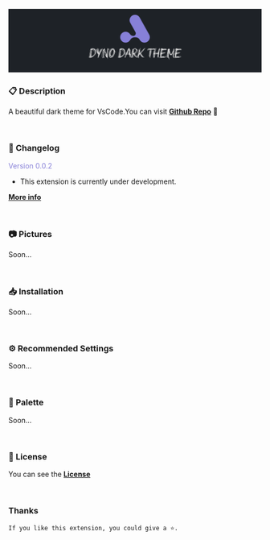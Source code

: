 <p align="center" >
    <img  src="./public/images/banner.png">
</p>

### 📋 Description

A beautiful dark theme for VsCode.You can visit [**Github Repo**](https://github.com/kodiexp/dyno-dark-theme) 💜

&nbsp;

### 📝 Changelog

<font color="#8780d8">Version 0.0.2</font>
  - This extension is currently under development. 

[**More info**](https://github.com/kodiexp/dyno-dark-theme/blob/main/Changelog.md)

&nbsp;

### 📷 Pictures

Soon...

&nbsp;

### 📥 Installation

Soon...

&nbsp;

### ⚙ Recommended Settings

Soon...

&nbsp;

### 🎨 Palette

Soon...

&nbsp;

### 🔖 License

You can see the [**License**](https://github.com/kodiexp/dyno-dark-theme/blob/main/LICENSE)

&nbsp;
### Thanks

    If you like this extension, you could give a ⭐.
    
&nbsp;


